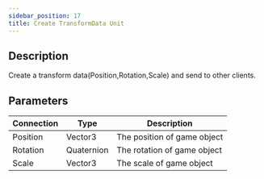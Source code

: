 ```yaml
---
sidebar_position: 17
title: Create TransformData Unit
---
```


## Description

Create a transform data(Position,Rotation,Scale) and send to other clients.

## Parameters

| Connection | Type       | Description                 |
| ---------- | ---------- | --------------------------- |
| Position   | Vector3    | The position of game object |
| Rotation   | Quaternion | The rotation of game object |
| Scale      | Vector3    | The scale of game object    |
